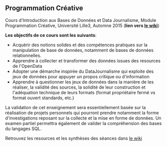 ## Programmation Créative 

Cours d'Introduction aux Bases de Données et Data Journalisme, Module Programmation Créative, 
Université Lille3, Automne 2015 (**lien vers [le wiki](https://github.com/freddylimpens/IntroBD-DataJournalism/wiki)**)

**Les objectifs de ce cours sont les suivants**:  
* Acquérir des notions solides et des compétences pratiques sur la manipulation de base de données, notamment de bases de données relationnelles.
* Apprendre à collecter et transformer des données issues des resources de l'OpenData
* Adopter une démarche inspirée du DataJournalisme qui exploite des jeux de données pour appuyer un propos critique ou d'information 
* Apprendre à questionner les jeux de données dans la manière de les réaliser, la validité des sources, la solidité de leur construction et l'adéquation technique de leurs formats (format propriétaire fermé vs format ouvert standards, etc.)

La validation de cet enseignement sera essentiellement basée sur la réalisation de projets personnels qui pourront prendre notamment la forme d'investigations reposant sur la collecte et la mise en forme de données. Un examen partiel permettra également de valider la compréhension des bases du langages SQL.

Retrouvez les resources et les synthèses des séances dans [le wiki](https://github.com/freddylimpens/IntroBD-DataJournalism/wiki)
